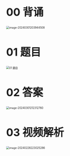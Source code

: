 # 00 背诵

<img src="https://cvp.oss-cn-shanghai.aliyuncs.com/picgo/202403012039797.png" alt="image-20240301203944508" style="zoom:50%;" />



# 01 题目

<img src="https://cvp.oss-cn-shanghai.aliyuncs.com/picgo/202402131902949.png" alt="01 题目" style="zoom:50%;" />



# 02 答案

<img src="https://cvp.oss-cn-shanghai.aliyuncs.com/picgo/202403012123874.png" alt="image-20240301212312760" style="zoom:50%;" />



# 03 视频解析

<img src="https://cvp.oss-cn-shanghai.aliyuncs.com/picgo/202402282230584.png" alt="image-20240228223025286" style="zoom:50%;" />
